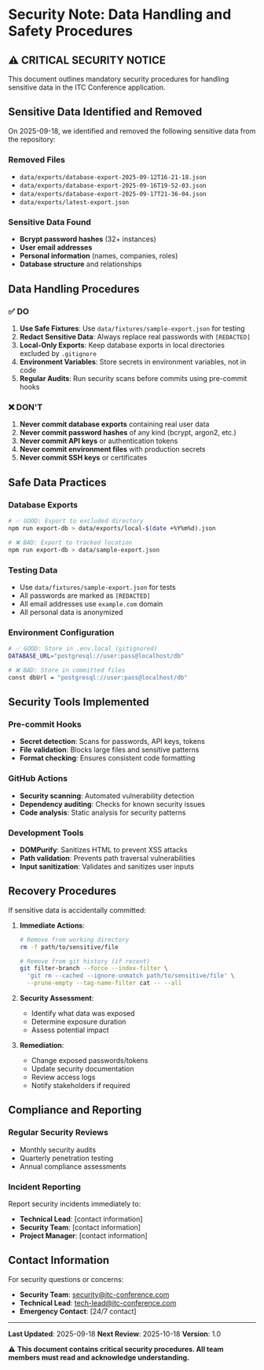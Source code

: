 # Security Note: Data Handling and Safety Procedures

## ⚠️ CRITICAL SECURITY NOTICE

This document outlines mandatory security procedures for handling sensitive data in the ITC Conference application.

## Sensitive Data Identified and Removed

On 2025-09-18, we identified and removed the following sensitive data from the repository:

### Removed Files
- `data/exports/database-export-2025-09-12T16-21-18.json`
- `data/exports/database-export-2025-09-16T19-52-03.json`
- `data/exports/database-export-2025-09-17T21-36-04.json`
- `data/exports/latest-export.json`

### Sensitive Data Found
- **Bcrypt password hashes** (32+ instances)
- **User email addresses**
- **Personal information** (names, companies, roles)
- **Database structure** and relationships

## Data Handling Procedures

### ✅ DO
1. **Use Safe Fixtures**: Use `data/fixtures/sample-export.json` for testing
2. **Redact Sensitive Data**: Always replace real passwords with `[REDACTED]`
3. **Local-Only Exports**: Keep database exports in local directories excluded by `.gitignore`
4. **Environment Variables**: Store secrets in environment variables, not in code
5. **Regular Audits**: Run security scans before commits using pre-commit hooks

### ❌ DON'T
1. **Never commit database exports** containing real user data
2. **Never commit password hashes** of any kind (bcrypt, argon2, etc.)
3. **Never commit API keys** or authentication tokens
4. **Never commit environment files** with production secrets
5. **Never commit SSH keys** or certificates

## Safe Data Practices

### Database Exports
```bash
# ✅ GOOD: Export to excluded directory
npm run export-db > data/exports/local-$(date +%Y%m%d).json

# ❌ BAD: Export to tracked location
npm run export-db > data/sample-export.json
```

### Testing Data
- Use `data/fixtures/sample-export.json` for tests
- All passwords are marked as `[REDACTED]`
- All email addresses use `example.com` domain
- All personal data is anonymized

### Environment Configuration
```bash
# ✅ GOOD: Store in .env.local (gitignored)
DATABASE_URL="postgresql://user:pass@localhost/db"

# ❌ BAD: Store in committed files
const dbUrl = "postgresql://user:pass@localhost/db"
```

## Security Tools Implemented

### Pre-commit Hooks
- **Secret detection**: Scans for passwords, API keys, tokens
- **File validation**: Blocks large files and sensitive patterns
- **Format checking**: Ensures consistent code formatting

### GitHub Actions
- **Security scanning**: Automated vulnerability detection
- **Dependency auditing**: Checks for known security issues
- **Code analysis**: Static analysis for security patterns

### Development Tools
- **DOMPurify**: Sanitizes HTML to prevent XSS attacks
- **Path validation**: Prevents path traversal vulnerabilities
- **Input sanitization**: Validates and sanitizes user inputs

## Recovery Procedures

If sensitive data is accidentally committed:

1. **Immediate Actions**:
   ```bash
   # Remove from working directory
   rm -f path/to/sensitive/file

   # Remove from git history (if recent)
   git filter-branch --force --index-filter \
     'git rm --cached --ignore-unmatch path/to/sensitive/file' \
     --prune-empty --tag-name-filter cat -- --all
   ```

2. **Security Assessment**:
   - Identify what data was exposed
   - Determine exposure duration
   - Assess potential impact

3. **Remediation**:
   - Change exposed passwords/tokens
   - Update security documentation
   - Review access logs
   - Notify stakeholders if required

## Compliance and Reporting

### Regular Security Reviews
- Monthly security audits
- Quarterly penetration testing
- Annual compliance assessments

### Incident Reporting
Report security incidents immediately to:
- **Technical Lead**: [contact information]
- **Security Team**: [contact information]
- **Project Manager**: [contact information]

## Contact Information

For security questions or concerns:
- **Security Team**: security@itc-conference.com
- **Technical Lead**: tech-lead@itc-conference.com
- **Emergency Contact**: [24/7 contact]

---

**Last Updated**: 2025-09-18
**Next Review**: 2025-10-18
**Version**: 1.0

⚠️ **This document contains critical security procedures. All team members must read and acknowledge understanding.**